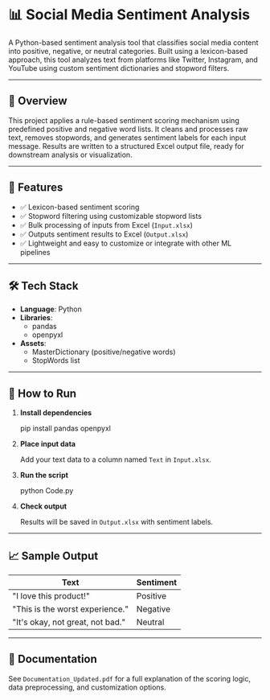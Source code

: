 # 📊 Social Media Sentiment Analysis

A Python-based sentiment analysis tool that classifies social media content into positive, negative, or neutral categories. Built using a lexicon-based approach, this tool analyzes text from platforms like Twitter, Instagram, and YouTube using custom sentiment dictionaries and stopword filters.

---

## 📌 Overview

This project applies a rule-based sentiment scoring mechanism using predefined positive and negative word lists. It cleans and processes raw text, removes stopwords, and generates sentiment labels for each input message. Results are written to a structured Excel output file, ready for downstream analysis or visualization.

---

## 🧰 Features

- ✅ Lexicon-based sentiment scoring  
- ✅ Stopword filtering using customizable stopword lists  
- ✅ Bulk processing of inputs from Excel (`Input.xlsx`)  
- ✅ Outputs sentiment results to Excel (`Output.xlsx`)  
- ✅ Lightweight and easy to customize or integrate with other ML pipelines

---

## 🛠 Tech Stack

- **Language**: Python  
- **Libraries**:  
  - pandas  
  - openpyxl  
- **Assets**:  
  - MasterDictionary (positive/negative words)  
  - StopWords list

---

## 🚀 How to Run

1. **Install dependencies**

   pip install pandas openpyxl

2. **Place input data**

   Add your text data to a column named `Text` in `Input.xlsx`.

3. **Run the script**

   python Code.py

4. **Check output**

   Results will be saved in `Output.xlsx` with sentiment labels.

---

## 📈 Sample Output

| Text                              | Sentiment |
|----------------------------------|-----------|
| "I love this product!"           | Positive  |
| "This is the worst experience."  | Negative  |
| "It's okay, not great, not bad." | Neutral   |

---

## 📄 Documentation

See `Documentation_Updated.pdf` for a full explanation of the scoring logic, data preprocessing, and customization options.
